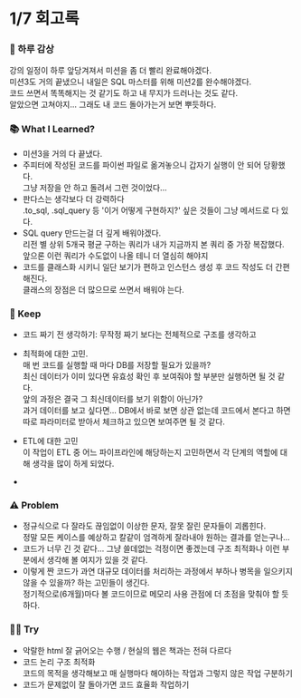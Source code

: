 # 1/7 회고록 <br>

### 🌅 하루 감상
강의 일정이 하루 앞당겨져서 미션을 좀 더 빨리 완료해야겠다.<br>
미션3도 거의 끝냈으니 내일은 SQL 마스터를 위해 미션2를 완수해야겠다.<br>
코드 쓰면서 똑똑해지는 것 같기도 하고 내 무지가 드러나는 것도 같다.<br>
알았으면 고쳐야지... 그래도 내 코드 돌아가는거 보면 뿌듯하다.


### 📚 What I Learned?
- 미션3을 거의 다 끝냈다.
- 주피터에 작성된 코드를 파이썬 파일로 옮겨놓으니 갑자기 실행이 안 되어 당황했다.<br>
  그냥 저장을 안 하고 돌려서 그런 것이었다...
- 판다스는 생각보다 더 강력하다<br>
  .to_sql, .sql_query 등 '이거 어떻게 구현하지?' 싶은 것들이 그냥 메서드로 다 있다.
- SQL query 만드는걸 더 깊게 배워야겠다.<br>
  리전 별 상위 5개국 평균 구하는 쿼리가 내가 지금까지 본 쿼리 중 가장 복잡했다.<br>
  앞으론 이런 쿼리가 수도없이 나올 테니 더 열심히 해야지
- 코드를 클래스화 시키니 일단 보기가 편하고 인스턴스 생성 후 코드 작성도 더 간편해진다.<br>
  클래스의 장점은 더 많으므로 쓰면서 배워야 는다.

### 💾 Keep
- 코드 짜기 전 생각하기: 무작정 짜기 보다는 전체적으로 구조를 생각하고 
- 최적화에 대한 고민. <br>
  매 번 코드를 실행할 때 마다 DB를 저장할 필요가 있을까?<br>
  최신 데이터가 이미 있다면 유효성 확인 후 보여줘야 할 부분만 실행하면 될 것 같다.<br>
  앞의 과정은 결국 그 최신데이터를 보기 위함이 아닌가?<br>
  과거 데이터를 보고 싶다면... DB에서 바로 보면 상관 없는데 코드에서 본다고 하면 따로 파라미터로 받아서 체크하고 있으면 보여주면 될 것 같다.<br>

- ETL에 대한 고민<br>
  이 작업이 ETL 중 어느 파이프라인에 해당하는지 고민하면서 각 단계의 역할에 대해 생각을 많이 하게 되었다. 
- 

### ⚠️ Problem
- 정규식으로 다 잘라도 끊임없이 이상한 문자, 잘못 잘린 문자들이 괴롭힌다.<br>
  정말 모든 케이스를 예상하고 칼같이 엄격하게 잘라내야 원하는 결과를 얻는구나...
- 코드가 너무 긴 것 같다... 그냥 쓸데없는 걱정이면 좋겠는데 구조 최적화나 이런 부분에서 생각해 볼 여지가 있을 것 같다.
- 이렇게 짠 코드가 과연 대규모 데이터를 처리하는 과정에서 부하나 병목을 일으키지 않을 수 있을까? 하는 고민들이 생긴다.<br>
  정기적으로(6개월)마다 볼 코드이므로 메모리 사용 관점에 더 초점을 맞춰야 할 듯 하다.

### 🏃‍♂️ Try
- 악랄한 html 잘 긁어오는 수행 / 현실의 웹은 책과는 전혀 다르다
- 코드 논리 구조 최적화<br>
  코드의 목적을 생각해보고 매 실행마다 해야하는 작업과 그렇지 않은 작업 구분하기
- 코드가 문제없이 잘 돌아가면 코드 효율화 작업하기

